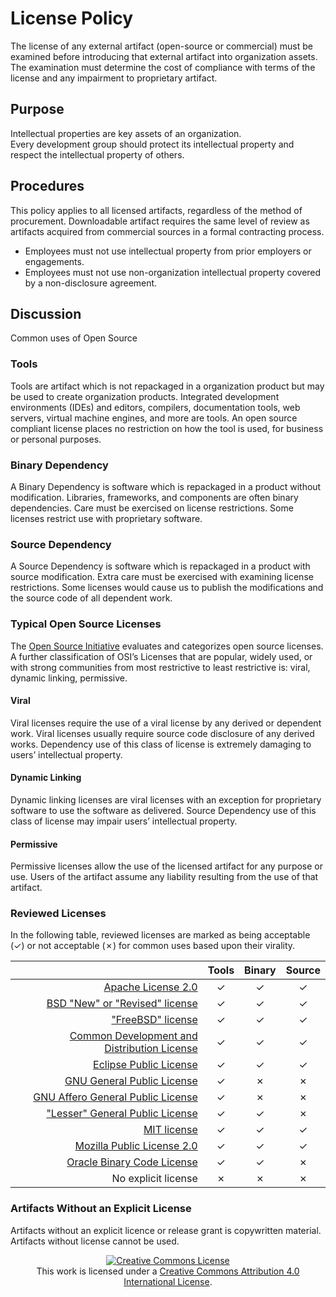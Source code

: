 # License Policy
The license of any external artifact (open-source or commercial) must be examined before introducing
that external artifact into organization assets.  The examination must determine the cost of compliance
with terms of the license and any impairment to proprietary artifact.

## Purpose
Intellectual properties are key assets of an organization.  
Every development group should protect its intellectual property and respect the intellectual property of others.

## Procedures
This policy applies to all licensed artifacts, regardless of the method of procurement.  Downloadable
artifact requires the same level of review as artifacts acquired from commercial sources in a formal
contracting process.

- Employees must not use intellectual property from prior employers or engagements.
- Employees must not use non-organization intellectual property covered by a non-disclosure agreement.

## Discussion
Common uses of Open Source

### Tools
Tools are artifact which is not repackaged in a organization product but may be used to create organization products.
Integrated development environments (IDEs) and editors, compilers, documentation tools, web servers, 
virtual machine engines, and more are tools. An open source compliant license places no restriction
on how the tool is used, for business or personal purposes.

### Binary Dependency
A Binary Dependency is software which is repackaged in a product without modification. Libraries,
frameworks, and components are often binary dependencies.  Care must be exercised on license restrictions.
Some licenses restrict use with proprietary software.

### Source Dependency
A Source Dependency is software which is repackaged in a product with source modification. Extra care
must be exercised with examining license restrictions.  Some licenses would cause us to publish the
modifications and the source code of all dependent work.

### Typical Open Source Licenses
The [Open Source Initiative](https://opensource.org/licenses) evaluates and categorizes open source licenses.  A further classification
of OSI’s Licenses that are popular, widely used, or with strong communities from most restrictive to
least restrictive is: viral, dynamic linking, permissive.

#### Viral
Viral licenses require the use of a viral license by any derived or dependent work.  Viral licenses 
usually require source code disclosure of any derived works.  Dependency use of this class of license
is extremely damaging to users’ intellectual property.

#### Dynamic Linking
Dynamic linking licenses are viral licenses with an exception for proprietary software to use the
software as delivered.  Source Dependency use of this class of license may impair users’ intellectual property.

#### Permissive
Permissive licenses allow the use of the licensed artifact for any purpose or use.  Users of the 
artifact assume any liability resulting from the use of that artifact.

### Reviewed Licenses
In the following table, reviewed licenses are marked as being acceptable (✓) or not acceptable (✗) for common uses based upon their virality.

|         | Tools | Binary | Source |                                
| ------: | :---: | :----: | :----: |
| [Apache License 2.0](http://www.apache.org/licenses/LICENSE-2.0) | ✓ | ✓ | ✓ |
| [BSD "New" or "Revised" license](https://en.wikipedia.org/wiki/BSD_licenses#3-clause_license_(%22BSD_License_2.0%22,_%22Revised_BSD_License%22,_%22New_BSD_License%22,_or_%22Modified_BSD_License%22)) | ✓ | ✓ | ✓ |
| ["FreeBSD" license](https://en.wikipedia.org/wiki/BSD_licenses#2-clause_license_(%22Simplified_BSD_License%22_or_%22FreeBSD_License%22)) | ✓ | ✓ | ✓ |
| [Common Development and Distribution License](https://en.wikipedia.org/wiki/Common_Development_and_Distribution_License) | ✓ | ✓ | ✓ |
| [Eclipse Public License](https://www.eclipse.org/legal/epl-v10.html) | ✓ | ✓ | ✓ |
| [GNU General Public License](https://www.gnu.org/licenses/gpl-3.0.en.html) | ✓ | ✗ | ✗ |
| [GNU Affero General Public License](https://www.gnu.org/licenses/agpl-3.0.en.html) | ✓ | ✗ | ✗ |
| ["Lesser" General Public License](https://www.gnu.org/licenses/lgpl-3.0.en.html) | ✓ | ✓ | ✗ |
| [MIT license](https://en.wikipedia.org/wiki/MIT_License) | ✓ | ✓ | ✓ |
| [Mozilla Public License 2.0](https://www.mozilla.org/en-US/MPL/2.0/) | ✓ | ✓ | ✓ |
| [Oracle Binary Code License](http://www.oracle.com/technetwork/java/javase/terms/license/index.html) | ✓ | ✓ | ✗ |
| No explicit license | ✗ | ✗ | ✗ |

### Artifacts Without an Explicit License
Artifacts without an explicit licence or release grant is copywritten material.  Artifacts without license cannot be used.

<p align="center">
  <a rel="license" href="http://creativecommons.org/licenses/by/4.0/"><img alt="Creative Commons License" style="border-width:0" src="https://i.creativecommons.org/l/by/4.0/88x31.png"/></a>
  <br />
  This work is licensed under a <a rel="license" href="http://creativecommons.org/licenses/by/4.0/">Creative Commons Attribution 4.0 International License</a>.
</p>
